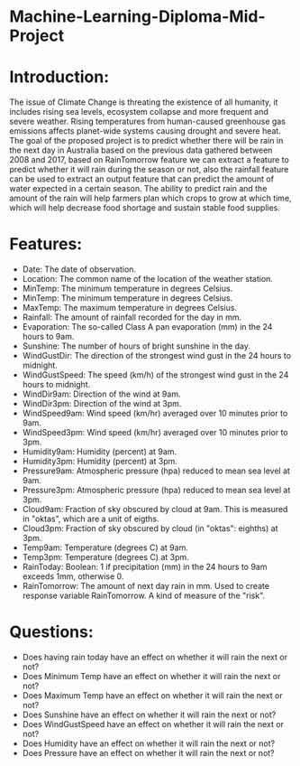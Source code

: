 # Machine-Learning-Diploma-Mid-Project
# Introduction:
The issue of Climate Change is threating the existence of all humanity, it includes rising sea levels, ecosystem collapse and more frequent and severe weather. Rising temperatures from human-caused greenhouse gas emissions affects planet-wide systems causing drought and severe heat.
The goal of the proposed project is to predict whether there will be rain in the next day in Australia based on the previous data gathered between 2008 and 2017, based on RainTomorrow feature we can extract a feature to predict whether it will rain during the season or not, also the rainfall feature can be used to extract an output feature that can predict the amount of water expected in a certain season.
The ability to predict rain and the amount of the rain will help farmers plan which crops to grow at which time, which will help decrease food shortage and sustain stable food supplies.
# Features:
<ul>
<li>Date: The date of observation.</li>
<li>Location: The common name of the location of the weather station.</li>
<li>MinTemp: The minimum temperature in degrees Celsius.</li>
<li>MinTemp: The minimum temperature in degrees Celsius.</li>
<li>MaxTemp: The maximum temperature in degrees Celsius.</li>
<li>Rainfall: The amount of rainfall recorded for the day in mm.</li>
<li>Evaporation: The so-called Class A pan evaporation (mm) in the 24 hours to 9am.</li>
<li>Sunshine: The number of hours of bright sunshine in the day.</li>
<li>WindGustDir: The direction of the strongest wind gust in the 24 hours to midnight.</li>
<li>WindGustSpeed: The speed (km/h) of the strongest wind gust in the 24 hours to midnight.</li>
<li>WindDir9am: Direction of the wind at 9am.</li>
<li>WindDir3pm: Direction of the wind at 3pm.</li>
<li>WindSpeed9am: Wind speed (km/hr) averaged over 10 minutes prior to 9am.</li>
<li>WindSpeed3pm: Wind speed (km/hr) averaged over 10 minutes prior to 3pm.</li>
<li>Humidity9am: Humidity (percent) at 9am.</li>
<li>Humidity3pm: Humidity (percent) at 3pm.</li>
<li>Pressure9am: Atmospheric pressure (hpa) reduced to mean sea level at 9am.</li>
<li>Pressure3pm: Atmospheric pressure (hpa) reduced to mean sea level at 3pm.</li>
<li>Cloud9am: Fraction of sky obscured by cloud at 9am. This is measured in "oktas", which are a unit of eigths.</li>
<li>Cloud3pm: Fraction of sky obscured by cloud (in "oktas": eighths) at 3pm.</li>
<li>Temp9am: Temperature (degrees C) at 9am.</li>
<li>Temp3pm: Temperature (degrees C) at 3pm.</li>
<li>RainToday: Boolean: 1 if precipitation (mm) in the 24 hours to 9am exceeds 1mm, otherwise 0.</li>
<li>RainTomorrow: The amount of next day rain in mm. Used to create response variable RainTomorrow. A kind of measure of the "risk".</li>
</ul>
<h1>Questions:</h1>
<ul>
<li>Does having rain today have an effect on whether it will rain the next or not?</li>
<li>Does Minimum Temp have an effect on whether it will rain the next or not?</li>
<li>Does Maximum Temp have an effect on whether it will rain the next or not?</li>
<li>Does Sunshine have an effect on whether it will rain the next or not?</li>
<li>Does WindGustSpeed have an effect on whether it will rain the next or not?</li>
<li>Does Humidity have an effect on whether it will rain the next or not?</li>
<li>Does Pressure have an effect on whether it will rain the next or not?</li>
</ul>
